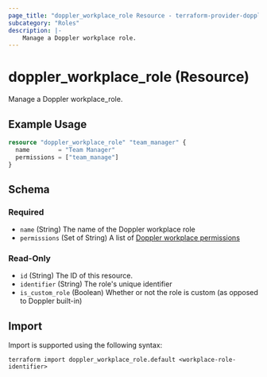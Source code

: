 ```yaml
---
page_title: "doppler_workplace_role Resource - terraform-provider-doppler"
subcategory: "Roles"
description: |-
	Manage a Doppler workplace role.
---
```


# doppler_workplace_role (Resource)

Manage a Doppler workplace_role.

## Example Usage

```terraform
resource "doppler_workplace_role" "team_manager" {
  name        = "Team Manager"
  permissions = ["team_manage"]
}
```

<!-- schema generated by tfplugindocs -->
## Schema

### Required

- `name` (String) The name of the Doppler workplace role
- `permissions` (Set of String) A list of [Doppler workplace permissions](https://docs.doppler.com/reference/workplace_roles-create)

### Read-Only

- `id` (String) The ID of this resource.
- `identifier` (String) The role's unique identifier
- `is_custom_role` (Boolean) Whether or not the role is custom (as opposed to Doppler built-in)

## Import

Import is supported using the following syntax:

```shell
terraform import doppler_workplace_role.default <workplace-role-identifier>
```
